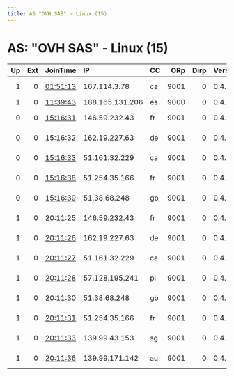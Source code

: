 ```yaml
---
title: AS "OVH SAS" - Linux (15)
---
```


# AS: "OVH SAS" - Linux (15)

|   Up |   Ext | JoinTime                                                                                              | IP              | CC   |   ORp |   Dirp | Version   | Contact                         | Nickname   |   eFamMembers |
|-----:|------:|:------------------------------------------------------------------------------------------------------|:----------------|:-----|------:|-------:|:----------|:--------------------------------|:-----------|--------------:|
|    1 |     0 | [01:51:13](https://nusenu.github.io/OrNetStats/w/relay/247DE807A5D48A54ADA655A11723D87C014BA4E4.html) | 167.114.3.78    | ca   |  9001 |      0 | 0.4.7.13  | Jean-Philippe Decarie-Mat       | kitsune    |             1 |
|    1 |     0 | [11:39:43](https://nusenu.github.io/OrNetStats/w/relay/CBD420106E46C1EECDB5A02B4CE12CFF1A38B9EB.html) | 188.165.131.206 | es   |  9000 |      0 | 0.4.7.13  | None                            | keep       |             1 |
|    0 |     0 | [15:16:31](https://nusenu.github.io/OrNetStats/w/relay/F98E16B516E97D40842B4C84D3FC80DC596E86FE.html) | 146.59.232.43   | fr   |  9001 |      0 | 0.4.7.13  | &lt;nodes@kyss.ovh&gt; @ator: 0 | KYSSNodeA2 |             6 |
|    0 |     0 | [15:16:32](https://nusenu.github.io/OrNetStats/w/relay/AA4542FAE5B8641D4D93EA0D1431D3551C058C5D.html) | 162.19.227.63   | de   |  9001 |      0 | 0.4.7.13  | &lt;nodes@kyss.ovh&gt; @ator: 0 | KYSSNodeA3 |             6 |
|    0 |     0 | [15:16:33](https://nusenu.github.io/OrNetStats/w/relay/68981ADF6DA23BBDB54EBBE787CCDA6A9A955948.html) | 51.161.32.229   | ca   |  9001 |      0 | 0.4.7.13  | &lt;nodes@kyss.ovh&gt; @ator: 0 | KYSSNodeA4 |             6 |
|    0 |     0 | [15:16:38](https://nusenu.github.io/OrNetStats/w/relay/7EBDF08673904C0A808D1DBA7A22A9555522943D.html) | 51.254.35.166   | fr   |  9001 |      0 | 0.4.7.13  | &lt;nodes@kyss.ovh&gt; @ator: 0 | KYSSNodeA5 |             6 |
|    0 |     0 | [15:16:39](https://nusenu.github.io/OrNetStats/w/relay/3E1759ECFEE2E5277A15E052F5C69F9CBEEB1CD7.html) | 51.38.68.248    | gb   |  9001 |      0 | 0.4.7.13  | &lt;nodes@kyss.ovh&gt; @ator: 0 | KYSSNodeA6 |             6 |
|    1 |     0 | [20:11:25](https://nusenu.github.io/OrNetStats/w/relay/1CBBD1CCE9FA12712D62F2C2974345380751E58B.html) | 146.59.232.43   | fr   |  9001 |      0 | 0.4.7.13  | &lt;nodes@kyss.ovh&gt; @ator: 0 | KYSSNodeA2 |             9 |
|    1 |     0 | [20:11:26](https://nusenu.github.io/OrNetStats/w/relay/37BADD6ED74100933041B7B430A0C55DEE280D84.html) | 162.19.227.63   | de   |  9001 |      0 | 0.4.7.13  | &lt;nodes@kyss.ovh&gt; @ator: 0 | KYSSNodeA3 |             9 |
|    1 |     0 | [20:11:27](https://nusenu.github.io/OrNetStats/w/relay/2568DA87348D6CFCBC39C6F3DC4094859D92A273.html) | 51.161.32.229   | ca   |  9001 |      0 | 0.4.7.13  | &lt;nodes@kyss.ovh&gt; @ator: 0 | KYSSNodeA4 |             9 |
|    1 |     0 | [20:11:28](https://nusenu.github.io/OrNetStats/w/relay/7835BAE7D6D363ECDC64CD8CE4E8FBE2EFA7CC39.html) | 57.128.195.241  | pl   |  9001 |      0 | 0.4.7.13  | &lt;nodes@kyss.ovh&gt; @ator: 0 | KYSSNodeA1 |             9 |
|    1 |     0 | [20:11:30](https://nusenu.github.io/OrNetStats/w/relay/1C014447BD7F1E99B49121FAC2096C737B5EEA57.html) | 51.38.68.248    | gb   |  9001 |      0 | 0.4.7.13  | &lt;nodes@kyss.ovh&gt; @ator: 0 | KYSSNodeA6 |             9 |
|    1 |     0 | [20:11:31](https://nusenu.github.io/OrNetStats/w/relay/2EF706F57D8C4A72B0ABF7B479213888CC67791C.html) | 51.254.35.166   | fr   |  9001 |      0 | 0.4.7.13  | &lt;nodes@kyss.ovh&gt; @ator: 0 | KYSSNodeA5 |             9 |
|    1 |     0 | [20:11:33](https://nusenu.github.io/OrNetStats/w/relay/9E340BDE68FBEBA0696939CB78D2A7C5D419E38C.html) | 139.99.43.153   | sg   |  9001 |      0 | 0.4.7.13  | &lt;nodes@kyss.ovh&gt; @ator: 0 | KYSSNodeA8 |             9 |
|    1 |     0 | [20:11:36](https://nusenu.github.io/OrNetStats/w/relay/DB661F1E31E1AD96240265EE748C6F38B1D18882.html) | 139.99.171.142  | au   |  9001 |      0 | 0.4.7.13  | &lt;nodes@kyss.ovh&gt; @ator: 0 | KYSSNodeA7 |             9 |

